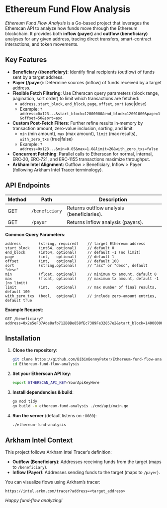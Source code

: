 # Ethereum Fund Flow Analysis

_Ethereum Fund Flow Analysis_ is a Go-based project that leverages the Etherscan API to analyze how funds move through the Ethereum blockchain. It provides both **inflow (payer)** and **outflow (beneficiary)** analyses for any given address, tracing direct transfers, smart-contract interactions, and token movements.

## Key Features

- **Beneficiary (/beneficiary)**: Identify final recipients (outflow) of funds sent by a target address.
- **Payer (/payer)**: Determine sources (inflow) of funds received by a target address.
- **Flexible Fetch Filtering**: Use Etherscan query parameters (block range, pagination, sort order) to limit which transactions are fetched:
  - `address`, `start_block`, `end_block`, `page`, `offset`, `sort` (asc|desc)
  - Example: `?address=0x123...&start_block=12000000&end_block=12001000&page=1&offset=50&sort=asc`
- **Custom Post-Fetch Filters**: Further refine results in‑memory by transaction amount, zero‑value inclusion, sorting, and limit:
  - `min` (min amount), `max` (max amount), `limit` (max results), `with_zero_txs` (true|false)
  - Example: `?address=0x123...&min=0.05&max=1.0&limit=20&with_zero_txs=false`
- **Concurrent Fetching**: Parallel calls to Etherscan for normal, internal, ERC‑20, ERC‑721, and ERC‑1155 transactions maximize throughput.
- **Arkham Intel Alignment**: Outflow &gt; Beneficiary, Inflow &gt; Payer (following Arkham Intel Tracer terminology).

## API Endpoints

| Method | Path               | Description                                   |
|--------|--------------------|-----------------------------------------------|
| GET    | `/beneficiary`     | Returns outflow analysis (beneficiaries).     |
| GET    | `/payer`           | Returns inflow analysis (payers).             |

**Common Query Parameters**:
```
address        (string, required)    // target Ethereum address
start_block    (int64, optional)     // default 0
end_block      (int64, optional)     // default -1 (no limit)
page           (int,   optional)     // default 1
offset         (int,   optional)     // default 100
sort           (string,optional)     // "asc" or "desc", default "desc"
min            (float, optional)     // minimum tx amount, default 0
max            (float, optional)     // maximum tx amount, default -1 (no limit)
limit          (int,   optional)     // max number of final results, default 100
with_zero_txs  (bool,  optional)     // include zero-amount entries, default true
```

**Example Request**:
```
GET /beneficiary?address=0x2e5eF37Ade8afb712B8Be858fEc7389Fe32857e2&start_block=14000000&end_block=15010000&max=0.1&limit=10
```

## Installation

1. **Clone the repository**:
   ```bash
   git clone https://github.com/BibinBennyPeter/Ethereum-fund-flow-analysis.git
   cd Ethereum-fund-flow-analysis
   ```

2. **Set your Etherscan API key**:
   ```bash
   export ETHERSCAN_API_KEY=YourApiKeyHere
   ```

3. **Install dependencies & build**:
   ```bash
   go mod tidy
   go build -o ethereum-fund-analysis ./cmd/api/main.go
   ```

4. **Run the server** (default listens on `:8080`):
   ```bash
   ./ethereum-fund-analysis
   ```

## Arkham Intel Context

This project follows Arkham Intel Tracer’s definition:
- **Outflow (Beneficiary)**: Addresses receiving funds from the target (maps to `/beneficiary`).
- **Inflow (Payer)**: Addresses sending funds to the target (maps to `/payer`).

You can visualize flows using Arkham’s tracer:
```
https://intel.arkm.com/tracer?address=<target_address>
```

*Happy fund‐flow analyzing!*

